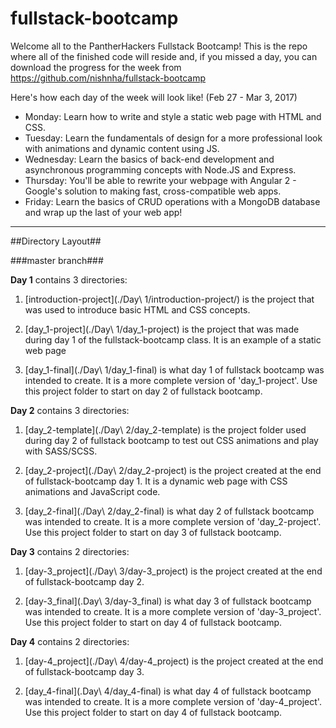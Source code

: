 # fullstack-bootcamp

Welcome all to the PantherHackers Fullstack Bootcamp! This is the repo where all of the finished code will reside and, if you missed a day, you can download the progress for the week from https://github.com/nishnha/fullstack-bootcamp

Here's how each day of the week will look like!
(Feb 27 - Mar 3, 2017)
* Monday: Learn how to write and style a static web page with HTML and CSS.
* Tuesday: Learn the fundamentals of design for a more professional look with animations and dynamic content using JS.
* Wednesday: Learn the basics of back-end development and asynchronous programming concepts with Node.JS and Express.
* Thursday: You'll be able to rewrite your webpage with Angular 2 - Google's solution to making fast, cross-compatible web apps.
* Friday: Learn the basics of CRUD operations with a MongoDB database and wrap up the last of your web app!

---

##Directory Layout##

###master branch###

**Day 1** contains 3 directories:

1. [introduction-project](./Day\ 1/introduction-project/) is the project that was used to introduce basic HTML and CSS concepts.

2. [day_1-project](./Day\ 1/day_1-project) is the project that was made during day 1 of the fullstack-bootcamp class. It is an example of a static web page

3. [day_1-final](./Day\ 1/day_1-final) is what day 1 of fullstack bootcamp was intended to create. It is a more complete version of 'day_1-project'. Use this project folder to start on day 2 of fullstack bootcamp.

**Day 2** contains 3 directories:
1. [day_2-template](./Day\ 2/day_2-template) is the project folder used during day 2 of fullstack bootcamp to test out CSS animations and play with SASS/SCSS.

2. [day_2-project](./Day\ 2/day_2-project) is the project created at the end of fullstack-bootcamp day 1. It is a dynamic web page with CSS animations and JavaScript code.

3. [day_2-final](./Day\ 2/day_2-final) is what day 2 of fullstack bootcamp was intended to create. It is a more complete version of 'day_2-project'. Use this project folder to start on day 3 of fullstack bootcamp.

**Day 3** contains 2 directories:
1. [day-3_project](./Day\ 3/day-3_project) is the project created at the end of fullstack-bootcamp day 2.

2. [day-3_final](.Day\ 3/day-3_final) is what day 3 of fullstack bootcamp was intended to create. It is a more complete version of 'day-3_project'. Use this project folder to start on day 4 of fullstack bootcamp. 

**Day 4** contains 2 directories:
1. [day-4_project](./Day\ 4/day-4_project) is the project created at the end of fullstack-bootcamp day 3. 

2. [day_4-final](.Day\ 4/day_4-final) is what day 4 of fullstack bootcamp was intended to create. It is a more complete version of 'day-4_project'. Use this project folder to start on day 4 of fullstack bootcamp.  

